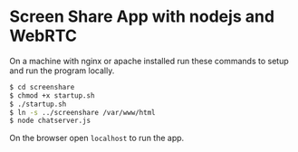 # Screen Share App with nodejs and WebRTC

On a machine with nginx or apache installed run these commands to setup and run the program locally.

```sh
$ cd screenshare
$ chmod +x startup.sh
$ ./startup.sh
$ ln -s ../screenshare /var/www/html
$ node chatserver.js
```

On the browser open `localhost` to run the app.
